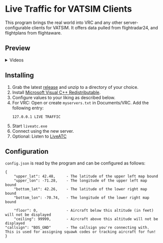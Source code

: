 # Live Traffic for VATSIM Clients
This program brings the real world into VRC and any other server-configurable clients for VATSIM. It offers data pulled from flightradar24, and flightplans from flightaware.

## Preview
<details>
<summary>Videos</Summary>

Boston Clearance/Ground/Tower

[![](https://img.youtube.com/vi/hU109JQMo9Y/0.jpg)](https://www.youtube.com/watch?v=hU109JQMo9Y)]

Boston Center

[![](https://img.youtube.com/vi/khF5jed41oI/0.jpg)](https://www.youtube.com/watch?v=khF5jed41oI)]

</details>

## Installing
1. Grab the latest [release](https://github.com/Sequal32/vrcliveatc/releases/latest) and unzip to a directory of your choice.
2. Install [Microsoft Visual C++ Redistributable](https://www.microsoft.com/en-us/download/details.aspx?id=52685).
3. Configure values to your liking as described below.
4. For VRC:
    Open or create `myservers.txt` in Documents/VRC. Add the following entry: 
    ```
    127.0.0.1 LIVE TRAFFIC
    ```
5. Start `liveatc.exe`
6. Connect using the new server.
7. Optional: Listen to [LiveATC](https://www.liveatc.net/)

## Configuration
`config.json` is read by the program and can be configured as follows:
```
{
    "upper_lat": 42.48,     - The latitude of the upper left map bound
    "upper_lon": -71.28,    - The longitude of the upper left map bound
    "bottom_lat": 42.26,    - The latitude of the lower right map bound
    "bottom_lon": -70.74,   - The longitude of the lower right map bound

    "floor": 0,             - Aircraft below this altitude (in feet) will not be displayed
    "ceiling": 99999,       - Aircraft above this altitude will not be displayed
"callsign": "BOS_GND"       - The callsign you're connecting with. This is used for assigning squawk codes or tracking aircraft for fun!
}
```
